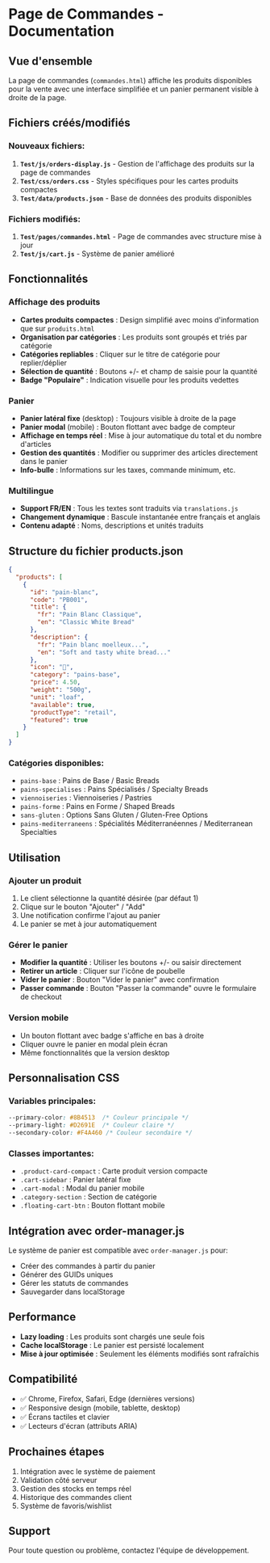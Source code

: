 # Page de Commandes - Documentation

## Vue d'ensemble

La page de commandes (`commandes.html`) affiche les produits disponibles pour la vente avec une interface simplifiée et un panier permanent visible à droite de la page.

## Fichiers créés/modifiés

### Nouveaux fichiers:
1. **`Test/js/orders-display.js`** - Gestion de l'affichage des produits sur la page de commandes
2. **`Test/css/orders.css`** - Styles spécifiques pour les cartes produits compactes
3. **`Test/data/products.json`** - Base de données des produits disponibles

### Fichiers modifiés:
1. **`Test/pages/commandes.html`** - Page de commandes avec structure mise à jour
2. **`Test/js/cart.js`** - Système de panier amélioré

## Fonctionnalités

### Affichage des produits
- **Cartes produits compactes** : Design simplifié avec moins d'information que sur `produits.html`
- **Organisation par catégories** : Les produits sont groupés et triés par catégorie
- **Catégories repliables** : Cliquer sur le titre de catégorie pour replier/déplier
- **Sélection de quantité** : Boutons +/- et champ de saisie pour la quantité
- **Badge "Populaire"** : Indication visuelle pour les produits vedettes

### Panier
- **Panier latéral fixe** (desktop) : Toujours visible à droite de la page
- **Panier modal** (mobile) : Bouton flottant avec badge de compteur
- **Affichage en temps réel** : Mise à jour automatique du total et du nombre d'articles
- **Gestion des quantités** : Modifier ou supprimer des articles directement dans le panier
- **Info-bulle** : Informations sur les taxes, commande minimum, etc.

### Multilingue
- **Support FR/EN** : Tous les textes sont traduits via `translations.js`
- **Changement dynamique** : Bascule instantanée entre français et anglais
- **Contenu adapté** : Noms, descriptions et unités traduits

## Structure du fichier products.json

```json
{
  "products": [
    {
      "id": "pain-blanc",
      "code": "PB001",
      "title": {
        "fr": "Pain Blanc Classique",
        "en": "Classic White Bread"
      },
      "description": {
        "fr": "Pain blanc moelleux...",
        "en": "Soft and tasty white bread..."
      },
      "icon": "🍞",
      "category": "pains-base",
      "price": 4.50,
      "weight": "500g",
      "unit": "loaf",
      "available": true,
      "productType": "retail",
      "featured": true
    }
  ]
}
```

### Catégories disponibles:
- `pains-base` : Pains de Base / Basic Breads
- `pains-specialises` : Pains Spécialisés / Specialty Breads
- `viennoiseries` : Viennoiseries / Pastries
- `pains-forme` : Pains en Forme / Shaped Breads
- `sans-gluten` : Options Sans Gluten / Gluten-Free Options
- `pains-mediterraneens` : Spécialités Méditerranéennes / Mediterranean Specialties

## Utilisation

### Ajouter un produit
1. Le client sélectionne la quantité désirée (par défaut 1)
2. Clique sur le bouton "Ajouter" / "Add"
3. Une notification confirme l'ajout au panier
4. Le panier se met à jour automatiquement

### Gérer le panier
- **Modifier la quantité** : Utiliser les boutons +/- ou saisir directement
- **Retirer un article** : Cliquer sur l'icône de poubelle
- **Vider le panier** : Bouton "Vider le panier" avec confirmation
- **Passer commande** : Bouton "Passer la commande" ouvre le formulaire de checkout

### Version mobile
- Un bouton flottant avec badge s'affiche en bas à droite
- Cliquer ouvre le panier en modal plein écran
- Même fonctionnalités que la version desktop

## Personnalisation CSS

### Variables principales:
```css
--primary-color: #8B4513  /* Couleur principale */
--primary-light: #D2691E  /* Couleur claire */
--secondary-color: #F4A460 /* Couleur secondaire */
```

### Classes importantes:
- `.product-card-compact` : Carte produit version compacte
- `.cart-sidebar` : Panier latéral fixe
- `.cart-modal` : Modal du panier mobile
- `.category-section` : Section de catégorie
- `.floating-cart-btn` : Bouton flottant mobile

## Intégration avec order-manager.js

Le système de panier est compatible avec `order-manager.js` pour:
- Créer des commandes à partir du panier
- Générer des GUIDs uniques
- Gérer les statuts de commandes
- Sauvegarder dans localStorage

## Performance

- **Lazy loading** : Les produits sont chargés une seule fois
- **Cache localStorage** : Le panier est persisté localement
- **Mise à jour optimisée** : Seulement les éléments modifiés sont rafraîchis

## Compatibilité

- ✅ Chrome, Firefox, Safari, Edge (dernières versions)
- ✅ Responsive design (mobile, tablette, desktop)
- ✅ Écrans tactiles et clavier
- ✅ Lecteurs d'écran (attributs ARIA)

## Prochaines étapes

1. Intégration avec le système de paiement
2. Validation côté serveur
3. Gestion des stocks en temps réel
4. Historique des commandes client
5. Système de favoris/wishlist

## Support

Pour toute question ou problème, contactez l'équipe de développement.
